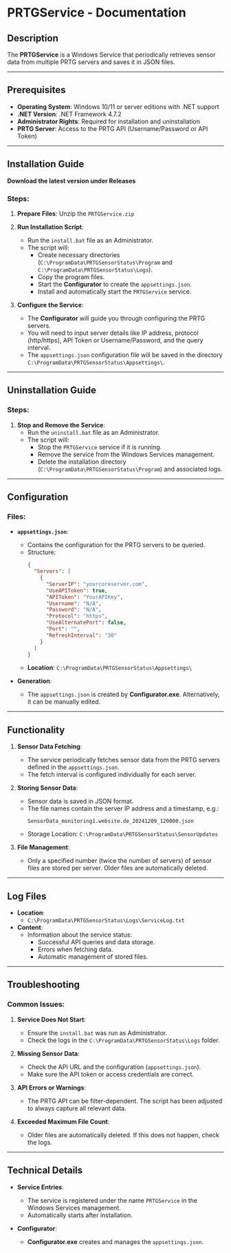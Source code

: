 # PRTGService - Documentation

## Description
The **PRTGService** is a Windows Service that periodically retrieves sensor data from multiple PRTG servers and saves it in JSON files.

---

## Prerequisites
- **Operating System**: Windows 10/11 or server editions with .NET support
- **.NET Version**: .NET Framework 4.7.2
- **Administrator Rights**: Required for installation and uninstallation
- **PRTG Server**: Access to the PRTG API (Username/Password or API Token)

---

## Installation Guide
**Download the latest version under Releases**
### Steps:
1. **Prepare Files**:
   Unzip the `PRTGService.zip`

2. **Run Installation Script**:
   - Run the `install.bat` file as an Administrator.
   - The script will:
     - Create necessary directories (`C:\ProgramData\PRTGSensorStatus\Program` and `C:\ProgramData\PRTGSensorStatus\Logs`).
     - Copy the program files.
     - Start the **Configurator** to create the `appsettings.json`.
     - Install and automatically start the `PRTGService` service.

3. **Configure the Service**:
   - The **Configurator** will guide you through configuring the PRTG servers.
   - You will need to input server details like IP address, protocol (http/https), API Token or Username/Password, and the query interval.
   - The `appsettings.json` configuration file will be saved in the directory `C:\ProgramData\PRTGSensorStatus\Appsettings\`.

---

## Uninstallation Guide
### Steps:
1. **Stop and Remove the Service**:
   - Run the `uninstall.bat` file as an Administrator.
   - The script will:
     - Stop the `PRTGService` service if it is running.
     - Remove the service from the Windows Services management.
     - Delete the installation directory (`C:\ProgramData\PRTGSensorStatus\Program`) and associated logs.

---

## Configuration
### Files:
- **`appsettings.json`**:  
  - Contains the configuration for the PRTG servers to be queried.
  - Structure:
    ```json
    {
      "Servers": [
        {
          "ServerIP": "yourcoreserver.com",
          "UseAPIToken": true,
          "APIToken": "YourAPIKey",
          "Username": "N/A",
          "Password": "N/A",
          "Protocol": "https",
          "UseAlternatePort": false,
          "Port": "",
          "RefreshInterval": "30"
        }
      ]
    }
    ```
  - **Location**: `C:\ProgramData\PRTGSensorStatus\Appsettings\`

- **Generation**:
  - The `appsettings.json` is created by **Configurator.exe**. Alternatively, it can be manually edited.

---

## Functionality
1. **Sensor Data Fetching**:
   - The service periodically fetches sensor data from the PRTG servers defined in the `appsettings.json`.
   - The fetch interval is configured individually for each server.

2. **Storing Sensor Data**:
   - Sensor data is saved in JSON format.
   - The file names contain the server IP address and a timestamp, e.g.:
     ```
     SensorData_monitoring1.website.de_20241209_120000.json
     ```
   - Storage Location: `C:\ProgramData\PRTGSensorStatus\SensorUpdates`

3. **File Management**:
   - Only a specified number (twice the number of servers) of sensor files are stored per server. Older files are automatically deleted.

---

## Log Files
- **Location**:
  - `C:\ProgramData\PRTGSensorStatus\Logs\ServiceLog.txt`
- **Content**:
  - Information about the service status:
    - Successful API queries and data storage.
    - Errors when fetching data.
    - Automatic management of stored files.

---

## Troubleshooting
### Common Issues:
1. **Service Does Not Start**:  
   - Ensure the `install.bat` was run as Administrator.
   - Check the logs in the `C:\ProgramData\PRTGSensorStatus\Logs` folder.

2. **Missing Sensor Data**:  
   - Check the API URL and the configuration (`appsettings.json`).
   - Make sure the API token or access credentials are correct.

3. **API Errors or Warnings**:  
   - The PRTG API can be filter-dependent. The script has been adjusted to always capture all relevant data.

4. **Exceeded Maximum File Count**:  
   - Older files are automatically deleted. If this does not happen, check the logs.

---

## Technical Details
- **Service Entries**:
  - The service is registered under the name `PRTGService` in the Windows Services management.
  - Automatically starts after installation.

- **Configurator**:
  - **Configurator.exe** creates and manages the `appsettings.json`.
